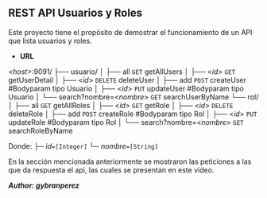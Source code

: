**REST API Usuarios y Roles**
----
  Este proyecto tiene el propósito de demostrar el funcionamiento de un API que lista usuarios y roles.

* **URL**

<_host_>:9091/
├── usuario/
│   ├── all                       `GET`         getAllUsers
│   ├── <_id_>                    `GET`         getUserDetail
│   ├── <_id_>                    `DELETE`      deleteUser
│   ├── add                       `POST`        createUser #Bodyparam tipo Usuario 
│   ├── <_id_>                    `PUT`         updateUser #Bodyparam tipo Usuario 
│   └── search?nombre=<_nombre_>  `GET`         searchUserByName
└── rol/
│   ├── all                       `GET`         getAllRoles
│   ├── <_id_>                    `GET`         getRole
│   ├── <_id_>                    `DELETE`      deleteRole
│   ├── add                       `POST`        createRole #Bodyparam tipo Rol 
│   ├── <_id_>                    `PUT`         updateRole #Bodyparam tipo Rol 
│   └── search?nombre=<_nombre_>  `GET`         searchRoleByName

Donde:
├─  _id_`=[Integer]`
└─  _nombre_`=[String]`

En la sección mencionada anteriormente se mostraron las peticiones a las que da respuesta el api, las cuales se presentan en este video.

***Author: gybranperez***